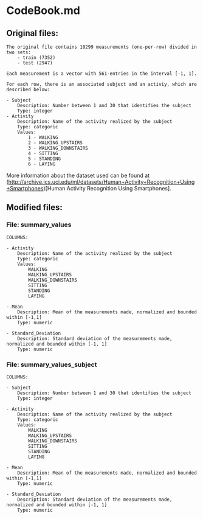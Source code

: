 # CodeBook.md
## Original files:
	The original file contains 10299 measurements (one-per-row) divided in two sets:
		- train (7352)
		- test (2947)
		
	Each measurement is a vector with 561-entries in the interval [-1, 1].
	
	For each row, there is an associated subject and an activiy, which are described below:
	
	- Subject
		Description: Number between 1 and 30 that identifies the subject
		Type: integer
	- Activity
		Description: Name of the activity realized by the subject
		Type: categoric
		Values:
			1 - WALKING
			2 - WALKING_UPSTAIRS
			3 - WALKING_DOWNSTAIRS
			4 - SITTING
			5 - STANDING
			6 - LAYING
	
More information about the dataset used can be found at (http://archive.ics.uci.edu/ml/datasets/Human+Activity+Recognition+Using+Smartphones)[Human Activity Recognition Using Smartphones].
	
## Modified files:
### File: summary_values

	COLUMNS:
	
	- Activity
		Description: Name of the activity realized by the subject
		Type: categoric
		Values:
			WALKING
			WALKING_UPSTAIRS
			WALKING_DOWNSTAIRS
			SITTING
			STANDING
			LAYING
			
	- Mean
		Description: Mean of the measurements made, normalized and bounded within [-1,1]
		Type: numeric
	
	- Standard_Deviation
		Description: Standard deviation of the measurements made, normalized and bounded within [-1, 1]
		Type: numeric
		
### File: summary_values_subject

	COLUMNS:
	
	- Subject
		Description: Number between 1 and 30 that identifies the subject
		Type: integer
	
	- Activity
		Description: Name of the activity realized by the subject
		Type: categoric
		Values:
			WALKING
			WALKING_UPSTAIRS
			WALKING_DOWNSTAIRS
			SITTING
			STANDING
			LAYING
			
	- Mean
		Description: Mean of the measurements made, normalized and bounded within [-1,1]
		Type: numeric
	
	- Standard_Deviation
		Description: Standard deviation of the measurements made, normalized and bounded within [-1, 1]
		Type: numeric
		
					
